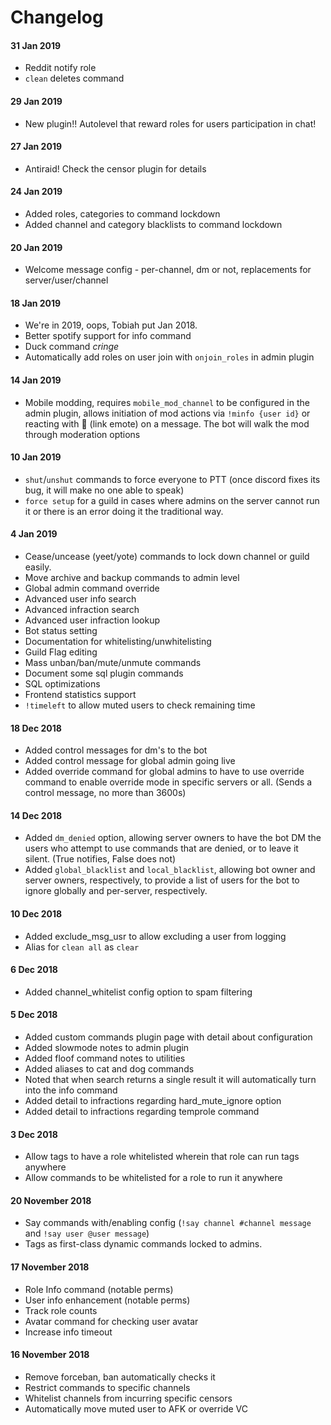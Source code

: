 # Changelog

#### 31 Jan 2019

* Reddit notify role
* `clean` deletes command

#### 29 Jan 2019

* New plugin!! Autolevel that reward roles for users participation in chat!

#### 27 Jan 2019

* Antiraid! Check the censor plugin for details

#### 24 Jan 2019

* Added roles, categories to command lockdown
* Added channel and category blacklists to command lockdown

#### 20 Jan 2019

* Welcome message config - per-channel, dm or not, replacements for server/user/channel

#### 18 Jan 2019

* We're in 2019, oops, Tobiah put Jan 2018.
* Better spotify support for info command
* Duck command _cringe_
* Automatically add roles on user join with `onjoin_roles` in admin plugin

#### 14 Jan 2019

* Mobile modding, requires `mobile_mod_channel` to be configured in the admin plugin, allows initiation of mod actions via `!minfo {user id}` or reacting with 🔗 \(link emote\) on a message. The bot will walk the mod through moderation options

#### 10 Jan 2019

* `shut`/`unshut` commands to force everyone to PTT \(once discord fixes its bug, it will make no one able to speak\)
* `force setup` for a guild in cases where admins on the server cannot run it or there is an error doing it the traditional way.

#### 4 Jan 2019

* Cease/uncease \(yeet/yote\) commands to lock down channel or guild easily.
* Move archive and backup commands to admin level
* Global admin command override
* Advanced user info search
* Advanced infraction search
* Advanced user infraction lookup
* Bot status setting
* Documentation for whitelisting/unwhitelisting
* Guild Flag editing
* Mass unban/ban/mute/unmute commands
* Document some sql plugin commands
* SQL optimizations
* Frontend statistics support
* `!timeleft` to allow muted users to check remaining time

#### 18 Dec 2018

* Added control messages for dm's to the bot
* Added control message for global admin going live
* Added override command for global admins to have to use override command to enable override mode in specific servers or all. \(Sends a control message, no more than 3600s\)

#### 14 Dec 2018

* Added `dm_denied` option, allowing server owners to have the bot DM the users who attempt to use commands that are denied, or to leave it silent. \(True notifies, False does not\)
* Added `global_blacklist` and `local_blacklist`, allowing bot owner and server owners, respectively, to provide a list of users for the bot to ignore globally and per-server, respectively.

#### 10 Dec 2018

* Added  exclude\_msg\_usr to allow excluding a user from logging
* Alias for `clean all` as `clear`

#### 6 Dec 2018

* Added channel\_whitelist config option to spam filtering

#### 5 Dec 2018

* Added custom commands plugin page with detail about configuration
* Added slowmode notes to admin plugin
* Added floof command notes to utilities
* Added aliases to cat and dog commands
* Noted that when search returns a single result it will automatically turn into the info command
* Added detail to infractions regarding hard\_mute\_ignore option
* Added detail to infractions regarding temprole command

#### 3 Dec 2018

* Allow tags to have a role whitelisted wherein that role can run tags anywhere
* Allow commands to be whitelisted for a role to run it anywhere

#### 20 November 2018

* Say commands with/enabling config \(`!say channel #channel message` and `!say user @user message`\)
* Tags as first-class dynamic commands locked to admins.

#### 17 November 2018

* Role Info command \(notable perms\)
* User info enhancement \(notable perms\)
* Track role counts
* Avatar command for checking user avatar
* Increase info timeout

#### 

#### 16 November 2018

* Remove forceban, ban automatically checks it
* Restrict commands to specific channels
* Whitelist channels from incurring specific censors
* Automatically move muted user to AFK or override VC




